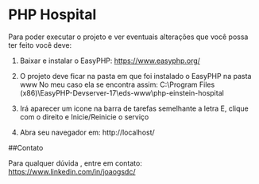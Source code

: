 <h1>PHP Hospital</h1>

Para poder executar o projeto e ver eventuais alterações que você possa ter feito você deve:

1. Baixar e instalar o EasyPHP: https://www.easyphp.org/

2. O projeto deve ficar na pasta em que foi instalado o EasyPHP na pasta www
No meu caso ela se encontra assim:
C:\Program Files (x86)\EasyPHP-Devserver-17\eds-www\php-einstein-hospital

3. Irá aparecer um icone na barra de tarefas semelhante a letra E, clique com o direito e Inicie/Reinicie o serviço

4. Abra seu navegador em: http://localhost/

##Contato

Para qualquer dúvida , entre em contato: https://www.linkedin.com/in/joaogsdc/